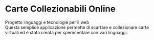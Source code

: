 # Carte Collezionabili Online

Progetto linguaggi e tecnologie per il web  
Questa semplice applicazione permette di scartare e collezionare carte virtuali ed è stata creata per sperimentare con vari linguaggi.
